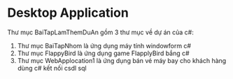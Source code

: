 # Desktop Application
Thư mục BaiTapLamThemDuAn gồm 3 thư mục về dự án của c#:
  1. Thư mục BaiTapNhom là ứng dụng máy tính windowform c#
  2. Thư mục FlappyBird là ứng dụng game FlapplyBird bắng c#
  3. Thư mục WebApplocation1 là ứng dụng bán vé máy bay cho khách hàng dùng c# kết nối csdl sql
